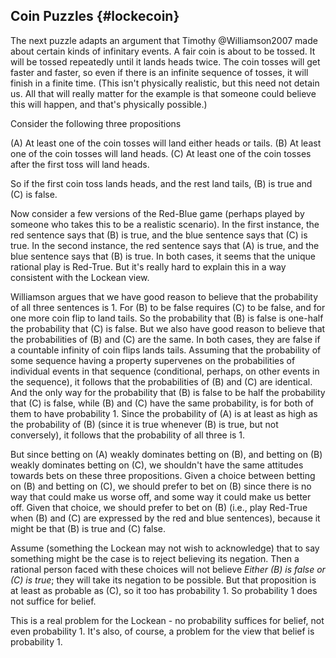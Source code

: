 ## Coin Puzzles {#lockecoin}

The next puzzle adapts an argument that Timothy @Williamson2007 made about certain kinds of infinitary events. A fair coin is about to be tossed. It will be tossed repeatedly until it lands heads twice. The coin tosses will get faster and faster, so even if there is an infinite sequence of tosses, it will finish in a finite time. (This isn't physically realistic, but this need not detain us. All that will really matter for the example is that someone could believe this will happen, and that's physically possible.)

Consider the following three propositions

(A)  At least one of the coin tosses will land either heads or tails.
(B)  At least one of the coin tosses will land heads.
(C)  At least one of the coin tosses after the first toss will land heads.

So if the first coin toss lands heads, and the rest land tails, (B) is true and (C) is false.

Now consider a few versions of the Red-Blue game (perhaps played by someone who takes this to be a realistic scenario). In the first instance, the red sentence says that (B) is true, and the blue sentence says that (C) is true. In the second instance, the red sentence says that (A) is true, and the blue sentence says that (B) is true. In both cases, it seems that the unique rational play is Red-True. But it's really hard to explain this in a way consistent with the Lockean view.

Williamson argues that we have good reason to believe that the probability of all three sentences is 1. For (B) to be false requires (C) to be false, and for one more coin flip to land tails. So the probability that (B) is false is one-half the probability that (C) is false. But we also have good reason to believe that the probabilities of (B) and (C) are the same. In both cases, they are false if a countable infinity of coin flips lands tails. Assuming that the probability of some sequence having a property supervenes on the probabilities of individual events in that sequence (conditional, perhaps, on other events in the sequence), it follows that the probabilities of (B) and (C) are identical. And the only way for the probability that (B) is false to be half the probability that (C) is false, while (B) and (C) have the same probability, is for both of them to have probability 1. Since the probability of (A) is at least as high as the probability of (B) (since it is true whenever (B) is true, but not conversely), it follows that the probability of all three is 1.

But since betting on (A) weakly dominates betting on (B), and betting on (B) weakly dominates betting on (C), we shouldn't have the same attitudes towards bets on these three propositions. Given a choice between betting on (B) and betting on (C), we should prefer to bet on (B) since there is no way that could make us worse off, and some way it could make us better off. Given that choice, we should prefer to bet on (B) (i.e., play Red-True when (B) and (C) are expressed by the red and blue sentences), because it might be that (B) is true and (C) false.

Assume (something the Lockean may not wish to acknowledge) that to say something might be the case is to reject believing its negation. Then a rational person faced with these choices will not believe _Either (B) is false or (C) is true_; they will take its negation to be possible. But that proposition is at least as probable as (C), so it too has probability 1. So probability 1 does not suffice for belief.

This is a real problem for the Lockean - no probability suffices for belief, not even probability 1. It's also, of course, a problem for the view that belief is probability 1.